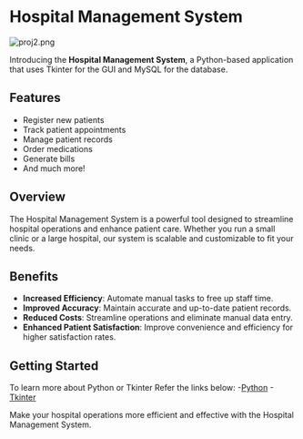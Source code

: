 # Hospital Management System
![proj2.png](https://github.com/iamjohndevboy/projmlh/blob/cbeda7b400bcdafaffec198ff0a8f2ba5d143734/proj2.png)

Introducing the **Hospital Management System**, a Python-based application that uses Tkinter for the GUI and MySQL for the database.

## Features

- Register new patients
- Track patient appointments
- Manage patient records
- Order medications
- Generate bills
- And much more!

## Overview

The Hospital Management System is a powerful tool designed to streamline hospital operations and enhance patient care. Whether you run a small clinic or a large hospital, our system is scalable and customizable to fit your needs.

## Benefits

- **Increased Efficiency**: Automate manual tasks to free up staff time.
- **Improved Accuracy**: Maintain accurate and up-to-date patient records.
- **Reduced Costs**: Streamline operations and eliminate manual data entry.
- **Enhanced Patient Satisfaction**: Improve convenience and efficiency for higher satisfaction rates.

## Getting Started

To learn more about Python or Tkinter Refer the links below:
-[Python](https://www.python.org/)
-[Tkinter](https://realpython.com/python-gui-tkinter/)

Make your hospital operations more efficient and effective with the Hospital Management System.
